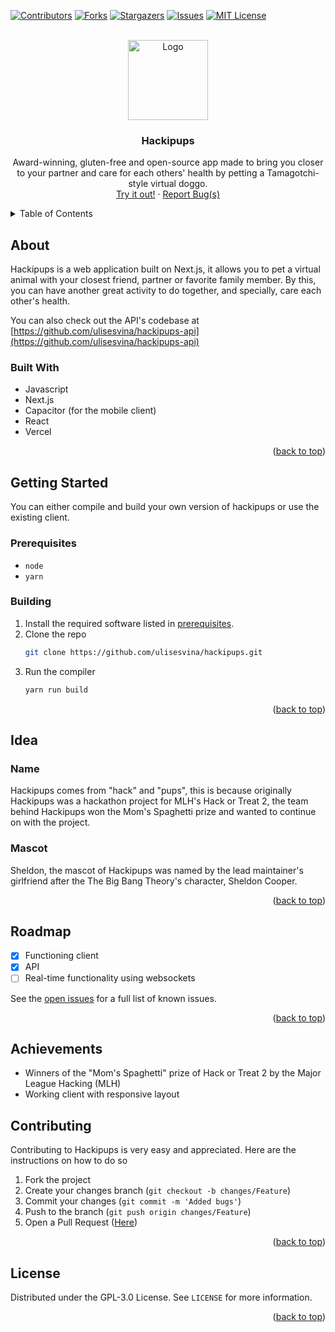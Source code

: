<div id="top"></div>

[![Contributors][contributors-shield]][contributors-url] [![Forks][forks-shield]][forks-url] [![Stargazers][stars-shield]][stars-url] [![Issues][issues-shield]][issues-url] [![MIT License][license-shield]][license-url]

<br />

<div align="center">
  <a href="https://github.com/ulisesvina/hackipups">
    <img src="https://cdn.discordapp.com/attachments/1033175931688333354/1033497362921959424/unknown.png" alt="Logo" width="128">
  </a>

  <h3 align="center">Hackipups</h3>

  <p align="center">
    Award-winning, gluten-free and open-source app made to bring you closer to your partner and care for each others' health by petting a Tamagotchi-style virtual doggo.
    <br />
    <a href="https://hackipups.vercel.app/">Try it out!</a>
    ·
    <a href="https://github.com/ulisesvina/hackipups/issues">Report Bug(s)</a>
  </p>

</div>

<details>
  <summary>Table of Contents</summary>
  <ol>
    <li>
      <a href="#about">About</a>
      <ul>
        <li><a href="#built-with">Built With</a></li>
      </ul>
    </li>
    <li>
      <a href="#getting-started">Getting Started</a>
      <ul>
        <li><a href="#prerequisites">Prerequisites</a></li>
        <li><a href="#building">Building</a></li>
      </ul>
    </li>
    <li><a href="#why">Idea</a></li>
      <ul>
        <li><a href="#name">Name</a></li>
        <li><a href="#mascot">Mascot</a></li>
      </ul>
    <li><a href="#roadmap">Roadmap</a></li>
    <li><a href="#achievements">Achievements</a></li>
    <li><a href="#contributing">Contributing</a></li>
    <li><a href="#license">License</a></li>
  </ol>
</details>



## About

Hackipups is a web application built on Next.js, it allows you to pet a virtual animal with your closest friend, partner or favorite family member. By this, you can have another great activity to do together, and specially, care each other's health.

You can also check out the API's codebase at [https://github.com/ulisesvina/hackipups-api](https://github.com/ulisesvina/hackipups-api)

### Built With

* Javascript
* Next.js
* Capacitor (for the mobile client)
* React
* Vercel

<p align="right">(<a href="#top">back to top</a>)</p>

## Getting Started

You can either compile and build your own version of hackipups or use the existing client.

### Prerequisites

* `node`
* `yarn`

### Building

1. Install the required software listed in <a href="#prerequisites">prerequisites</a>.
2. Clone the repo
   ```sh
   git clone https://github.com/ulisesvina/hackipups.git
   ```
3. Run the compiler
   ```sh
   yarn run build
   ```

<p align="right">(<a href="#top">back to top</a>)</p>



## Idea

### Name

Hackipups comes from "hack" and "pups", this is because originally Hackipups was a hackathon project for MLH's Hack or Treat 2, the team behind Hackipups won the Mom's Spaghetti prize and wanted to continue on with the project.

### Mascot

Sheldon, the mascot of Hackipups was named by the lead maintainer's girlfriend after the The Big Bang Theory's character, Sheldon Cooper.

<p align="right">(<a href="#top">back to top</a>)</p>

## Roadmap

- [x] Functioning client
- [x] API
- [ ] Real-time functionality using websockets

See the [open issues](https://github.com/ulisesvina/hackipups/issues) for a full list of known issues.

<p align="right">(<a href="#top">back to top</a>)</p>

## Achievements

- Winners of the "Mom's Spaghetti" prize of Hack or Treat 2 by the Major League Hacking (MLH)
- Working client with responsive layout

## Contributing

Contributing to Hackipups is very easy and appreciated. Here are the instructions on how to do so

1. Fork the project
2. Create your changes branch (`git checkout -b changes/Feature`)
3. Commit your changes (`git commit -m 'Added bugs'`)
4. Push to the branch (`git push origin changes/Feature`)
5. Open a Pull Request (<a href="https://github.com/ulisesvina/hackipups/pulls">Here</a>)

<p align="right">(<a href="#top">back to top</a>)</p>

## License

Distributed under the GPL-3.0 License. See `LICENSE` for more information.

<p align="right">(<a href="#top">back to top</a>)</p>

[contributors-shield]: https://img.shields.io/github/contributors/ulisesvina/hackipups?style=for-the-badge
[contributors-url]: https://github.com/ulisesvina/hackipups/graphs/contributors
[forks-shield]: https://img.shields.io/github/forks/ulisesvina/hackipups?style=for-the-badge
[forks-url]: https://github.com/ulisesvina/hackipups/network/members
[stars-shield]: https://img.shields.io/github/stars/ulisesvina/hackipups?style=for-the-badge
[stars-url]: https://github.com/ulisesvina/hackipups/stargazers
[issues-shield]: https://img.shields.io/github/issues/ulisesvina/hackipups?style=for-the-badge
[issues-url]: https://github.com/ulisesvina/hackipups/issues
[license-shield]: https://img.shields.io/github/license/ulisesvina/hackipups?style=for-the-badge
[license-url]: https://github.com/ulisesvina/hackipups/blob/master/LICENSE
